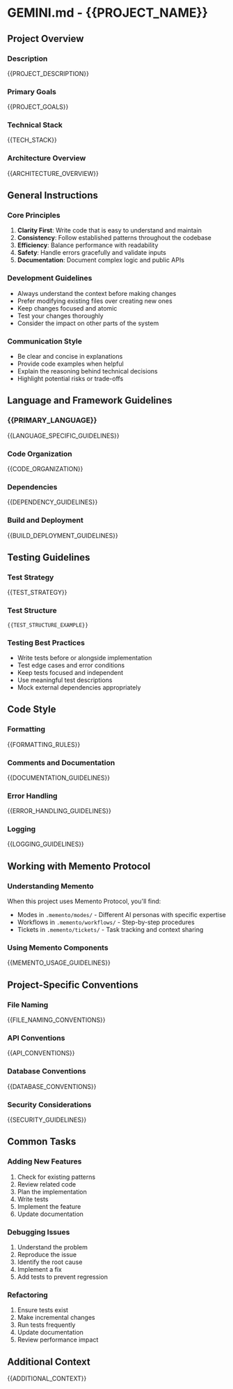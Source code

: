 # GEMINI.md - {{PROJECT_NAME}}

## Project Overview

### Description
{{PROJECT_DESCRIPTION}}

### Primary Goals
{{PROJECT_GOALS}}

### Technical Stack
{{TECH_STACK}}

### Architecture Overview
{{ARCHITECTURE_OVERVIEW}}

## General Instructions

### Core Principles
1. **Clarity First**: Write code that is easy to understand and maintain
2. **Consistency**: Follow established patterns throughout the codebase
3. **Efficiency**: Balance performance with readability
4. **Safety**: Handle errors gracefully and validate inputs
5. **Documentation**: Document complex logic and public APIs

### Development Guidelines
- Always understand the context before making changes
- Prefer modifying existing files over creating new ones
- Keep changes focused and atomic
- Test your changes thoroughly
- Consider the impact on other parts of the system

### Communication Style
- Be clear and concise in explanations
- Provide code examples when helpful
- Explain the reasoning behind technical decisions
- Highlight potential risks or trade-offs

## Language and Framework Guidelines

### {{PRIMARY_LANGUAGE}}
{{LANGUAGE_SPECIFIC_GUIDELINES}}

### Code Organization
{{CODE_ORGANIZATION}}

### Dependencies
{{DEPENDENCY_GUIDELINES}}

### Build and Deployment
{{BUILD_DEPLOYMENT_GUIDELINES}}

## Testing Guidelines

### Test Strategy
{{TEST_STRATEGY}}

### Test Structure
```
{{TEST_STRUCTURE_EXAMPLE}}
```

### Testing Best Practices
- Write tests before or alongside implementation
- Test edge cases and error conditions
- Keep tests focused and independent
- Use meaningful test descriptions
- Mock external dependencies appropriately

## Code Style

### Formatting
{{FORMATTING_RULES}}

### Comments and Documentation
{{DOCUMENTATION_GUIDELINES}}

### Error Handling
{{ERROR_HANDLING_GUIDELINES}}

### Logging
{{LOGGING_GUIDELINES}}

## Working with Memento Protocol

### Understanding Memento
When this project uses Memento Protocol, you'll find:
- Modes in `.memento/modes/` - Different AI personas with specific expertise
- Workflows in `.memento/workflows/` - Step-by-step procedures
- Tickets in `.memento/tickets/` - Task tracking and context sharing

### Using Memento Components
{{MEMENTO_USAGE_GUIDELINES}}

## Project-Specific Conventions

### File Naming
{{FILE_NAMING_CONVENTIONS}}

### API Conventions
{{API_CONVENTIONS}}

### Database Conventions
{{DATABASE_CONVENTIONS}}

### Security Considerations
{{SECURITY_GUIDELINES}}

## Common Tasks

### Adding New Features
1. Check for existing patterns
2. Review related code
3. Plan the implementation
4. Write tests
5. Implement the feature
6. Update documentation

### Debugging Issues
1. Understand the problem
2. Reproduce the issue
3. Identify the root cause
4. Implement a fix
5. Add tests to prevent regression

### Refactoring
1. Ensure tests exist
2. Make incremental changes
3. Run tests frequently
4. Update documentation
5. Review performance impact

## Additional Context
{{ADDITIONAL_CONTEXT}}